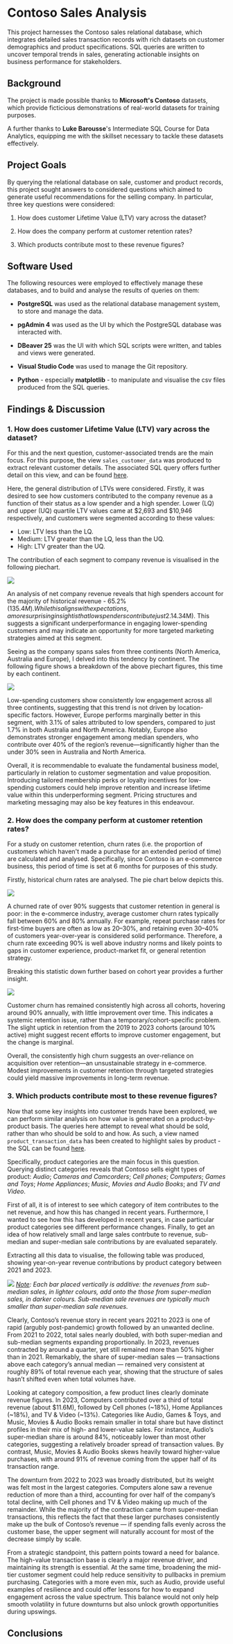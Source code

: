 # Contoso Sales Analysis

This project harnesses the Contoso sales relational database, which integrates detailed sales transaction records with rich datasets on customer demographics and product specifications. SQL queries are written to uncover temporal trends in sales, generating actionable insights on business performance for stakeholders. 

## Background

The project is made possible thanks to **Microsoft's Contoso** datasets, which provide ficticious demonstrations of real-world datasets for training purposes. 

A further thanks to **Luke Barousse**'s Intermediate SQL Course for Data Analytics, equipping me with the skillset necessary to tackle these datasets effectively. 

## Project Goals

By querying the relational database on sale, customer and product records, this project sought answers to considered questions which aimed to generate useful recommendations for the selling company. In particular, three key questions were considered: 

1. How does customer Lifetime Value (LTV) vary across the dataset?

2. How does the company perform at customer retention rates?

3. Which products contribute most to these revenue figures? 

## Software Used

The following resources were employed to effectively manage these databases, and to build and analyse the results of queries on them: 

- **PostgreSQL** was used as the relational database management system, to store and manage the data.

- **pgAdmin 4** was used as the UI by which the PostgreSQL database was interacted with.

- **DBeaver 25** was the UI with which SQL scripts were written, and tables and views were generated.

- **Visual Studio Code** was used to manage the Git repository.

- **Python** - especially **matplotlib** - to manipulate and visualise the csv files produced from the SQL queries.
 
## Findings & Discussion

### 1. How does customer Lifetime Value (LTV) vary across the dataset?

For this and the next question, customer-associated trends are the main focus. For this purpose, the view `sales_customer_data` was produced to extract relevant customer details. The associated SQL query offers further detail on this view, and can be found [here](https://github.com/danielhaslam/Contoso_Sales_Analysis/blob/main/project_views/1_sales_customer_data.sql). 

Here, the general distribution of LTVs were considered. Firstly, it was desired to see how customers contributed to the company revenue as a function of their status as a low spender and a high spender. Lower (LQ) and upper (UQ) quartile LTV values came at $2,693 and $10,946 respectively, and customers were segmented according to these values: 
- Low: LTV less than the LQ. 
- Medium: LTV greater than the LQ, less than the UQ. 
- High: LTV greater than the UQ.

The contribution of each segment to company revenue is visualised in the following piechart.

![](result_plots/1_ltv_piechart.png)

An analysis of net company revenue reveals that high spenders account for the majority of historical revenue - 65.2% ($135.4M). While this aligns with expectations, a more surprising insight is that low spenders contribute just 2.1% ($4.34M). This suggests a significant underperformance in engaging lower-spending customers and may indicate an opportunity for more targeted marketing strategies aimed at this segment.

Seeing as the company spans sales from three continents (North America, Australia and Europe), I delved into this tendency by continent. The following figure shows a breakdown of the above piechart figures, this time by each continent.

![](result_plots/1_ltv_continent_barplot.png)

Low-spending customers show consistently low engagement across all three continents, suggesting that this trend is not driven by location-specific factors. However, Europe performs marginally better in this segment, with 3.1% of sales attributed to low spenders, compared to just 1.7% in both Australia and North America. Notably, Europe also demonstrates stronger engagement among median spenders, who contribute over 40% of the region’s revenue—significantly higher than the under 30% seen in Australia and North America.

Overall, it is recommendable to evaluate the fundamental business model, particularly in relation to customer segmentation and value proposition. Introducing tailored membership perks or loyalty incentives for low-spending customers could help improve retention and increase lifetime value within this underperforming segment. Pricing structures and marketing messaging may also be key features in this endeavour.

### 2. How does the company perform at customer retention rates?

For a study on customer retention, churn rates (i.e. the proportion of customers which haven't made a purchase for an extended period of time) are calculated and analysed. Specifically, since Contoso is an e-commerce business, this period of time is set at 6 months for purposes of this study.

Firstly, historical churn rates are analysed. The pie chart below depicts this.

![](result_plots/2_customer_retention_piechart.png)

A churned rate of over 90% suggests that customer retention in general is poor: in the e-commerce industry, average customer churn rates typically fall between 60% and 80% annually. For example, repeat purchase rates for first-time buyers are often as low as 20–30%, and retaining even 30–40% of customers year-over-year is considered solid performance. Therefore, a churn rate exceeding 90% is well above industry norms and likely points to gaps in customer experience, product-market fit, or general retention strategy.

Breaking this statistic down further based on cohort year provides a further insight.

![](result_plots/2_customer_cohort_barplot.png)

Customer churn has remained consistently high across all cohorts, hovering around 90% annually, with little improvement over time. This indicates a systemic retention issue, rather than a temporary/cohort-specific problem. The slight uptick in retention from the 2019 to 2023 cohorts (around 10% active) might suggest recent efforts to improve customer engagement, but the change is marginal.

Overall, the consistently high churn suggests an over-reliance on acquisition over retention—an unsustainable strategy in e-commerce. Modest improvements in customer retention through targeted strategies could yield massive improvements in long-term revenue.

### 3. Which products contribute most to these revenue figures?

Now that some key insights into customer trends have been explored, we can perform similar analysis on how value is generated on a product-by-product basis. The queries here attempt to reveal what should be sold, rather than who should be sold to and how. As such, a view named `product_transaction_data` has been created to highlight sales by product - the SQL can be found [here](https://github.com/danielhaslam/Contoso_Sales_Analysis/blob/main/project_views/2_product_transation_data.sql).

Specifically, product categories are the main focus in this question. Querying distinct categories reveals that Contoso sells eight types of product: *Audio*; *Cameras and Camcorders*; *Cell phones*; *Computers*; *Games and Toys*; *Home Appliances*; *Music, Movies and Audio Books*; and *TV and Video*.

First of all, it is of interest to see which category of item contributes to the net revenue, and how this has changed in recent years. Furthermore, I wanted to see how this has developed in recent years, in case particular product categories see different performance changes. Finally, to get an idea of how relatively small and large sales contrbute to revenue, sub-median and super-median sale contributions by  are evaluated separately.

Extracting all this data to visualise, the following table was produced, showing year-on-year revenue contributions by product category between 2021 and 2023.

![](result_plots/3_category_revenue_barplot.png)
*<ins>Note</ins>: Each bar placed vertically is additive: the revenues from sub-median sales, in lighter colours, add onto the those from super-median sales, in darker colours. Sub-median sale revenues are typically much smaller than super-median sale revenues.*

Clearly, Contoso’s revenue story in recent years 2021 to 2023 is one of rapid (argubly post-pandemic) growth followed by an unwanted decline. From 2021 to 2022, total sales nearly doubled, with both super-median and sub-median segments expanding proportionally. In 2023, revenues contracted by around a quarter, yet still remained more than 50% higher than in 2021. Remarkably, the share of super-median sales — transactions above each category’s annual median — remained very consistent at roughly 89% of total revenue each year, showing that the structure of sales hasn’t shifted even when total volumes have.

Looking at category composition, a few product lines clearly dominate revenue figures. In 2023, Computers contributed over a third of total revenue (about $11.6M), followed by Cell phones (~18%), Home Appliances (~18%), and TV & Video (~13%). Categories like Audio, Games & Toys, and Music, Movies & Audio Books remain smaller in total share but have distinct profiles in their mix of high- and lower-value sales. For instance, Audio’s super-median share is around 84%, noticeably lower than most other categories, suggesting a relatively broader spread of transaction values. By contrast, Music, Movies & Audio Books skews heavily toward higher-value purchases, with around 91% of revenue coming from the upper half of its transaction range.

The downturn from 2022 to 2023 was broadly distributed, but its weight was felt most in the largest categories. Computers alone saw a revenue reduction of more than a third, accounting for over half of the company’s total decline, with Cell phones and TV & Video making up much of the remainder. While the majority of the contraction came from super-median transactions, this reflects the fact that these larger purchases consistently make up the bulk of Contoso’s revenue — if spending falls evenly across the customer base, the upper segment will naturally account for most of the decrease simply by scale.

From a strategic standpoint, this pattern points toward a need for balance. The high-value transaction base is clearly a major revenue driver, and maintaining its strength is essential. At the same time, broadening the mid-tier customer segment could help reduce sensitivity to pullbacks in premium purchasing. Categories with a more even mix, such as Audio, provide useful examples of resilience and could offer lessons for how to expand engagement across the value spectrum. This balance would not only help smooth volatility in future downturns but also unlock growth opportunities during upswings.

## Conclusions

##





